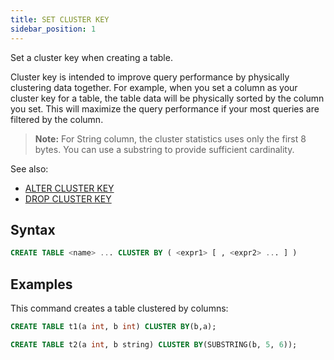 ```yaml
---
title: SET CLUSTER KEY
sidebar_position: 1
---
```


Set a cluster key when creating a table.

Cluster key is intended to improve query performance by physically clustering data together. For example, when you set a column as your cluster key for a table, the table data will be physically sorted by the column you set. This will maximize the query performance if your most queries are filtered by the column.

> **Note:** For String column, the cluster statistics uses only the first 8 bytes. You can use a substring to provide sufficient cardinality.

See also:

* [ALTER CLUSTER KEY](./dml-alter-cluster-key.md) 
* [DROP CLUSTER KEY](./dml-drop-cluster-key.md)

## Syntax

```sql
CREATE TABLE <name> ... CLUSTER BY ( <expr1> [ , <expr2> ... ] )
```

## Examples

This command creates a table clustered by columns:

```sql
CREATE TABLE t1(a int, b int) CLUSTER BY(b,a);

CREATE TABLE t2(a int, b string) CLUSTER BY(SUBSTRING(b, 5, 6));
```